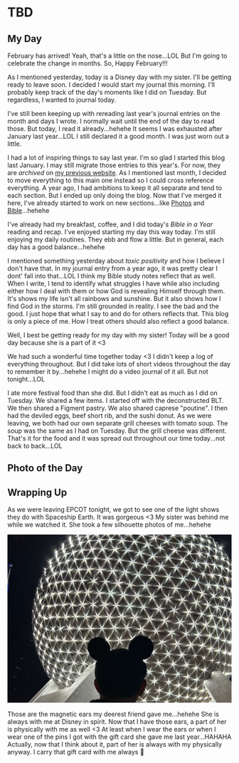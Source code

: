 # TBD

## My Day

February has arrived! Yeah, that's a little on the nose...LOL But I'm going to celebrate the change in months. So, Happy February!!!

As I mentioned yesterday, today is a Disney day with my sister. I'll be getting ready to leave soon. I decided I would start my journal this morning. I'll probably keep track of the day's moments like I did on Tuesday. But regardless, I wanted to journal today.

I've still been keeping up with rereading last year's journal entries on the month and days I wrote. I normally wait until the end of the day to read those. But today, I read it already...hehehe It seems I was exhausted after January last year...LOL I still declared it a good month. I was just worn out a little.

I had a lot of inspiring things to say last year. I'm so glad I started this blog last January. I may still migrate those entries to this year's. For now, they are *archived* on [my previous website](https://blog.bygregmarine.com). As I mentioned last month, I decided to move everything to this main one instead so I could cross reference everything. A year ago, I had ambitions to keep it all separate and tend to each section. But I ended up only doing the blog. Now that I've merged it here, I've already started to work on new sections...like [Photos](/photos/) and [Bible](/bible/)...hehehe

I've already had my breakfast, coffee, and I did today's *Bible in a Year* reading and recap. I've enjoyed starting my day this way today. I'm still enjoying my daily routines. They ebb and flow a little. But in general, each day has a good balance...hehehe

I mentioned something yesterday about *toxic positivity* and how I believe I don't have that. In my journal entry from a year ago, it was pretty clear I dont' fall into that...LOL I think my Bible study notes reflect that as well. When I write, I tend to identify what struggles I have while also including either how I deal with them or how God is revealing Himself through them. It's shows my life isn't all rainbows and sunshine. But it also shows how I find God in the storms. I'm still grounded in reality. I see the bad and the good. I just hope that what I say to and do for others reflects that. This blog is only a piece of me. How I treat others should also reflect a good balance.

Well, I best be getting ready for my day with my sister! Today will be a good day because she is a part of it <3

We had such a wonderful time together today <3 I didn't keep a log of everything throughout. But I did take lots of short videos throughout the day to remember it by...hehehe I might do a video journal of it all. But not tonight...LOL

I ate more festival food than she did. But I didn't eat as much as I did on Tuesday. We shared a few items. I started off with the deconstructed BLT. We then shared a Figment pastry. We also shared caprese "poutine". I then had the deviled eggs, beef short rib, and the sushi donut. As we were leaving, we both had our own separate grill cheeses with tomato soup. The soup was the same as I had on Tuesday. But the grill cheese was different. That's it for the food and it was spread out throughout our time today...not back to back...LOL



## Photo of the Day

<!--@include: ../../../photos/photo-a-day/2025/02/01.md{3,}-->

## Wrapping Up

As we were leaving EPCOT tonight, we got to see one of the light shows they do with Spaceship Earth. It was gorgeous <3 My sister was behind me while we watched it. She took a few silhouette photos of me...hehehe

![Silhouette](./media/IMG_2018.jpeg)

Those are the magnetic ears my deerest friend gave me...hehehe She is always with me at Disney in spirit. Now that I have those ears, a part of her is physically with me as well <3 At least when I wear the ears or when I wear one of the pins I got with the gift card she gave me last year...HAHAHA Actually, now that I think about it, part of her is always with my physically anyway. I carry that gift card with me always 🥹